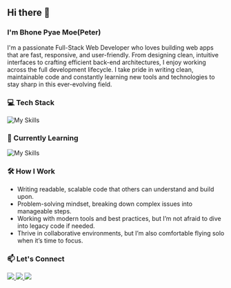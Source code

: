 ## Hi there 👋

### I'm Bhone Pyae Moe(Peter)

I'm a passionate Full-Stack Web Developer who loves building web apps that are fast, responsive, and user-friendly. From designing clean, intuitive interfaces to crafting efficient back-end architectures, I enjoy working across the full development lifecycle. I take pride in writing clean, maintainable code and constantly learning new tools and technologies to stay sharp in this ever-evolving field. 


### 💻 Tech Stack
![My Skills](https://skillicons.dev/icons?i=js,html,css,bootstrap,tailwind,php,laravel,mysql,git,figma)


### 🌱 Currently Learning
![My Skills](https://skillicons.dev/icons?i=react,nodejs,vuejs,mongodb)


### 🛠️ How I Work
- Writing readable, scalable code that others can understand and build upon.
- Problem-solving mindset, breaking down complex issues into manageable steps.
- Working with modern tools and best practices, but I’m not afraid to dive into legacy code if needed.
- Thrive in collaborative environments, but I’m also comfortable flying solo when it’s time to focus.


### 📫 Let's Connect
<p>
  <a href="https://discord.com/users/520826116135583765">
    <img src="https://skillicons.dev/icons?i=discord"/>
  </a>
  <a href="https://www.linkedin.com/in/bhone-pyae-moe-077199274/">
    <img src="https://skillicons.dev/icons?i=linkedin"/>
  </a>
  <a href="https://www.instagram.com/bhonepyae.24/">
    <img src="https://skillicons.dev/icons?i=instagram"/>
  </a>
</p>
